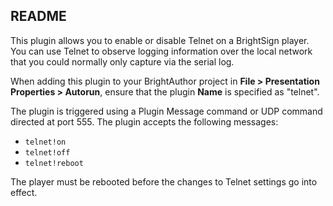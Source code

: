 README
-------

<p>This plugin allows you to enable or disable Telnet on a BrightSign player. You can use Telnet to observe logging information over the local network that you could normally only capture via the serial log.</p> 

<p>When adding this plugin to your BrightAuthor project in <strong>File > Presentation Properties > Autorun</strong>, ensure that the plugin <strong>Name</strong> is specified as "telnet".</p>

<p>The plugin is triggered using a Plugin Message command or UDP command directed at port 555. The plugin accepts the following messages:</p>
<ul>
<li><code>telnet!on</code></li>
<li><code>telnet!off</code></li>
<li><code>telnet!reboot</code></li>
</ul>
<p>The player must be rebooted before the changes to Telnet settings go into effect.</p>
